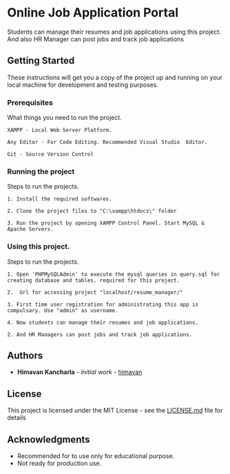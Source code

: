# Online Job Application Portal

Students can manage their resumes and job applications using this project. And also HR Manager can post jobs and track job applications

## Getting Started

These instructions will get you a copy of the project up and running on your local machine for development and testing purposes.

### Prerequisites

What things you need to run the project.

```
XAMPP - Local Web Server Platform.
```

```
Any Editor - For Code Editing. Recommended Visual Studio  Editor.
```

```
Git - Source Version Control 
```

### Running the project

Steps to run the projects.

```
1. Install the required softwares.
```

```
2. Clone the project files to "C:\xampp\htdocs\" folder
```

```
3. Run the project by opening XAMPP Control Panel. Start MySQL & Apache Servers.
```

### Using this project.

Steps to run the projects.

```
1. Open 'PHPMySQLAdmin' to execute the mysql queries in query.sql for creating database and tables. required for this project.
```

```
2.  Url for accessing project "localhost/resume_manager/"
```

```
3. First time user registration for administrating this app is compulsary. Use "admin" as username.
```

```
4. Now students can manage their resumes and job applications.
```

```
2. And HR Managers can post jobs and track job applications.
```


## Authors

* **Himavan Kancharla** - *Initial work* - [himavan](https://github.com/himavan)

## License

This project is licensed under the MIT License - see the [LICENSE.md](LICENSE.md) file for details


## Acknowledgments

* Recommended for to use only for educational purpose. 
* Not ready for production use.
